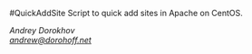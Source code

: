 #QuickAddSite
Script to quick add sites in Apache on CentOS.

*Andrey Dorokhov<br />
andrew@dorohoff.net*
